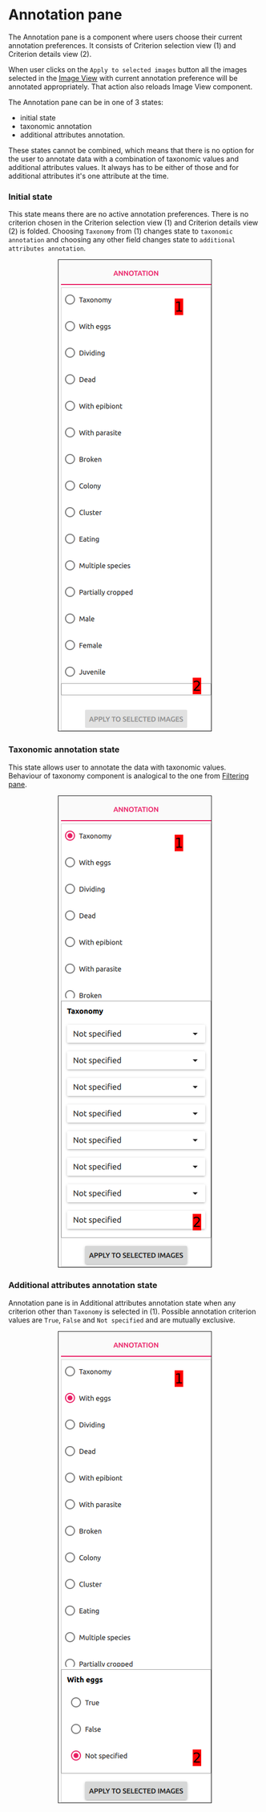 # Annotation pane

The Annotation pane is a component where users choose their current annotation preferences. It consists of Criterion selection view (1) and Criterion details view (2).

When user clicks on the `Apply to selected images` button all the images selected in the [Image View](../image_view/README.md) with current annotation preference will be annotated appropriately. That action also reloads Image View component.

The Annotation pane can be in one of 3 states:
 - initial state
 - taxonomic annotation
 - additional attributes annotation.

These states cannot be combined, which means that there is no option for the user to annotate data with a combination of taxonomic values and additional attributes values. It always has to be either of those and for additional attributes it's one attribute at the time.

### Initial state
This state means there are no active annotation preferences. There is no criterion chosen in the Criterion selection view (1) and Criterion details view (2) is folded. Choosing `Taxonomy` from (1) changes state to `taxonomic annotation` and choosing any other field changes state to `additional attributes annotation`.

<p align="center">
  <img src="static/annotation_pane_initial.png" border=1>
</p>

### Taxonomic annotation state
This state allows user to annotate the data with taxonomic values. Behaviour of taxonomy component is analogical to the one from [Filtering pane](../filtering_pane/README.md#Taxonomy).

<p align="center">
  <img src="static/annotation_pane_taxonomy.png" border=1>
</p>

### Additional attributes annotation state
Annotation pane is in Additional attributes annotation state when any criterion other than `Taxonomy` is selected in (1). Possible annotation criterion values are `True`, `False` and `Not specified` and are mutually exclusive.

<p align="center">
  <img src="static/annotation_pane_additional_attribute.png" border=1>
</p>
